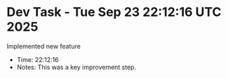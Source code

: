 # Dev Task - Tue Sep 23 22:12:16 UTC 2025
Implemented new feature
- Time: 22:12:16
- Notes: This was a key improvement step.

